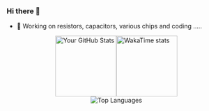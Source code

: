 ### Hi there 👋

<!--
**diverger/diverger** is a ✨ _special_ ✨ repository because its `README.md` (this file) appears on your GitHub profile.

Here are some ideas to get you started:

- 🔭 I’m currently working on ...
- 🌱 I’m currently learning ...
- 👯 I’m looking to collaborate on ...
- 🤔 I’m looking for help with ...
- 💬 Ask me about ...
- 📫 How to reach me: ...
- 😄 Pronouns: ...
- ⚡ Fun fact: ...
-->
- 🔭 Working on resistors, capacitors, various chips and coding .....

<div style="display: flex; flex-direction: row; justify-content:center; width: 100%;">
  <img height="140" src="https://github-readme-stats.vercel.app/api?username=diverger&show_icons=true&&hide='',theme=ambient_gradient&include_all_commits=true&count_private=true" alt="Your GitHub Stats" style="margin: 0;" />  
  <img height="140" src="https://github-readme-stats.vercel.app/api/wakatime?username=diverger&layout=compact" alt="WakaTime stats" style="margin: 0" />  
</div>

<div style="display: flex; flex-direction: row; justify-content:center; width: 100%;">
  <img height="auto" src="https://github-readme-stats.vercel.app/api/top-langs/?username=diverger&layout=compact&langs_count=8&size_weight=0.2&count_weight=0.8&hide_progress=false&card_width=662&random=3" alt="Top Languages" style="margin: 0;" />
</div>

